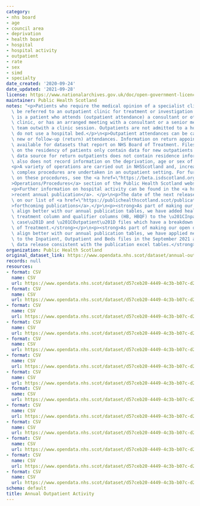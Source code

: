 ```yaml
---
category:
- nhs board
- age
- council area
- deprivation
- health board
- hospital
- hospital activity
- outpatient
- rate
- sex
- simd
- specialty
date_created: '2020-09-24'
date_updated: '2021-09-28'
license: https://www.nationalarchives.gov.uk/doc/open-government-licence/version/3/
maintainer: Public Health Scotland
notes: "<p>Patients who require the medical opinion of a specialist clinician may\
  \ be referred to an outpatient clinic for treatment or investigation. An outpatient\
  \ is a patient who attends (outpatient attendance) a consultant or other medical\
  \ clinic, or has an arranged meeting with a consultant or a senior member of their\
  \ team outwith a clinic session. Outpatients are not admitted to a hospital and\
  \ do not use a hospital bed.</p>\n<p>Outpatient attendances can be categorised as\
  \ new or follow-up (return) attendances. Information on return appointments is only\
  \ available for datasets that report on NHS Board of Treatment. Files reporting\
  \ on the residency of patients only contain data for new outpatients as the ISD(S)1\
  \ data source for return outpatients does not contain residence information. ISD(S)1\
  \ also does not record information on the deprivation, age or sex of patients.</p>\n\
  <p>A variety of operations are carried out in NHSScotland and, increasingly, less\
  \ complex procedures are undertaken in an outpatient setting. For further information\
  \ on these procedures, see the <a href=\"https://beta.isdscotland.org/find-publications-and-data/health-services/hospital-care/acute-hospital-activity-and-nhs-beds-information-annual/29-september-2020\"\
  >Operations/Procedures</a> section of the Public Health Scotland website.</p>\n\
  <p>Further information on hospital activity can be found in the <a href=\"https://publichealthscotland.scot/publications/acute-hospital-activity-and-nhs-beds-information-annual/\"\
  >recent annual publication</a>. </p>\n<p>The date of the next release can be found\
  \ on our list of <a href=\"https://publichealthscotland.scot/publications/forthcoming-publications/\"\
  >forthcoming publications</a>.</p>\n<p><strong>As part of making our open data output\
  \ align better with our annual publication tables, we have added health board of\
  \ treatment column and qualifier columns (HB, HBQF) to the \u201CInpatient and Day\
  \ case\u201D and \u201COutpatient\u201D files which have a breakdown by Location\
  \ of Treatment.</strong></p>\n<p><strong>As part of making our open data output\
  \ align better with our annual publication tables, we have applied new column ordering\
  \ to the Inpatient, Outpatient and Beds files in the September 2021 annual open\
  \ data release consistent with the publication excel tables.</strong></p>"
organization: Public Health Scotland
original_dataset_link: https://www.opendata.nhs.scot/dataset/annual-outpatient-activity
records: null
resources:
- format: CSV
  name: CSV
  url: https://www.opendata.nhs.scot/dataset/d57ceb20-4449-4c3b-b07c-d2affe9b8dc0/resource/d6647352-74de-40ef-8fa6-dba60450ded8/download/outpatient_by_council_area_age_sex.csv
- format: CSV
  name: CSV
  url: https://www.opendata.nhs.scot/dataset/d57ceb20-4449-4c3b-b07c-d2affe9b8dc0/resource/420150dd-3b76-4a06-9b5d-9cb70a59903b/download/outpatient_by_council_area_simd.csv
- format: CSV
  name: CSV
  url: https://www.opendata.nhs.scot/dataset/d57ceb20-4449-4c3b-b07c-d2affe9b8dc0/resource/11e45926-daaf-4af8-85fc-a51366c54fe9/download/outpatient_by_council_area_specialty.csv
- format: CSV
  name: CSV
  url: https://www.opendata.nhs.scot/dataset/d57ceb20-4449-4c3b-b07c-d2affe9b8dc0/resource/c1df867d-bbfa-464b-9ac4-3658c57e777d/download/outpatient_by_location_of_treatment_age_sex.csv
- format: CSV
  name: CSV
  url: https://www.opendata.nhs.scot/dataset/d57ceb20-4449-4c3b-b07c-d2affe9b8dc0/resource/5c163686-7120-4b0f-bfbb-b901a9277476/download/outpatient_by_location_of_treatment_simd.csv
- format: CSV
  name: CSV
  url: https://www.opendata.nhs.scot/dataset/d57ceb20-4449-4c3b-b07c-d2affe9b8dc0/resource/4e72be27-bec3-41ca-a0df-24417909d143/download/outpatient_by_location_of_treatment_specialty.csv
- format: CSV
  name: CSV
  url: https://www.opendata.nhs.scot/dataset/d57ceb20-4449-4c3b-b07c-d2affe9b8dc0/resource/16b2e685-7860-4973-bab4-e0c753233e6c/download/outpatient_by_nhs_board_of_residence_age_sex.csv
- format: CSV
  name: CSV
  url: https://www.opendata.nhs.scot/dataset/d57ceb20-4449-4c3b-b07c-d2affe9b8dc0/resource/24b4e928-17d4-482d-9544-a6726acc84c4/download/outpatient_by_nhs_board_of_residence_simd.csv
- format: CSV
  name: CSV
  url: https://www.opendata.nhs.scot/dataset/d57ceb20-4449-4c3b-b07c-d2affe9b8dc0/resource/1abb3f58-bf37-4a6c-80fd-32c0580087f9/download/outpatient_by_nhs_board_of_residence_specialty.csv
- format: CSV
  name: CSV
  url: https://www.opendata.nhs.scot/dataset/d57ceb20-4449-4c3b-b07c-d2affe9b8dc0/resource/e7267846-4164-440f-bfdc-12a283e5d8a0/download/outpatient_by_nhs_board_of_treatment_age_sex.csv
- format: CSV
  name: CSV
  url: https://www.opendata.nhs.scot/dataset/d57ceb20-4449-4c3b-b07c-d2affe9b8dc0/resource/77b64e48-7725-4cd1-84e1-d44637bb98f8/download/outpatient_by_nhs_board_of_treatment_simd.csv
- format: CSV
  name: CSV
  url: https://www.opendata.nhs.scot/dataset/d57ceb20-4449-4c3b-b07c-d2affe9b8dc0/resource/882af41a-0983-4987-aee4-ceb57f902ec8/download/outpatient_by_nhs_board_of_treatment_specialty.csv
- format: CSV
  name: CSV
  url: https://www.opendata.nhs.scot/dataset/d57ceb20-4449-4c3b-b07c-d2affe9b8dc0/resource/e92f2aa0-12c1-4f05-92b0-af71cc37070d/download/sct-annual-2021-locations-lookup.csv
schema: default
title: Annual Outpatient Activity
---
```

